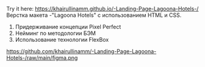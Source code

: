 Try it here: https://khairullinamm.github.io/-Landing-Page-Lagoona-Hotels-/
Верстка макета -"Lagoona Hotels" с использованием HTML и CSS.

1. Придерживание концепции Pixel Perfect
2. Нейминг по методологии БЭМ
3. Использование технологии FlexBox


https://github.com/khairullinamm/-Landing-Page-Lagoona-Hotels-/raw/main/figma.png
